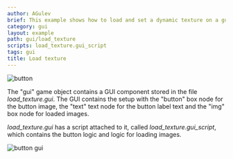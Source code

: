 ```yaml
---
author: AGulev
brief: This example shows how to load and set a dynamic texture on a gui box node.
category: gui
layout: example
path: gui/load_texture
scripts: load_texture.gui_script
tags: gui
title: Load texture
---
```


![button](load_texture.png)

The "gui" game object contains a GUI component stored in the file *load_texture.gui*. The GUI contains the setup with the "button" box node for the button image, the "text" text node for the button label text and the "img" box node for loaded images.

*load_texture.gui* has a script attached to it, called *load_texture.gui_script*, which contains the button logic and logic for loading images.

![button gui](load_texture_gui.png)